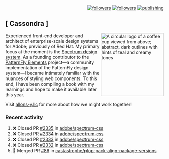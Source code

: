 <p align="right"><a rel="me" href="https://front-end.social/@castastrophe">
    <img alt="followers" title="Follow me on Mastodon" src="https://img.shields.io/mastodon/follow/109297102751309835?domain=https%3A%2F%2Ffront-end.social&label=Follow&logo=mastodon&logoColor=white&style=for-the-badge&labelColor=008080&color=006969"/></a>
  <a href="https://codepen.io/castastrophe/">
    <img alt="followers" title="Follow me on CodePen" src="https://img.shields.io/badge/16-1?color=640464&labelColor=7c007c&style=for-the-badge&logo=codepen&label=Follow"/></a>
<a href="https://castastrophe.medium.com/">
    <img alt="publishing" title="View articles on Medium" src="https://img.shields.io/badge/107-1?color=666&labelColor=444&label=subscribe&logo=medium&logoColor=white&style=for-the-badge"/></a>
</p>

## [&nbsp;Cassondra&nbsp;]

<img align="right" src="https://github-production-user-asset-6210df.s3.amazonaws.com/1840295/253016758-ba468774-1cd3-42c2-8f43-947b5eeb5edf.png" height="200" alt="A circular logo of a coffee cup viewed from above; abstract, dark outlines with hints of teal and creamy tones">

Experienced front-end developer and architect of enterprise-scale design systems for Adobe; previously of Red Hat. My primary focus at the moment is the [Spectrum design system](https://github.com/adobe/spectrum-css). As a founding contributor to the [PatternFly&nbsp;Elements](https://github.com/patternfly/patternfly-elements) project&mdash;a community implementation of the PatternFly design system&mdash;I became intimately familiar with the nuances of styling web components. To this end, I have been compiling a book with my learnings and hope to make it available later this year.

Visit [allons-y.llc](http://allons-y.llc/) for more about how we might work together!

### Recent activity

<!--START_SECTION:activity-->
1. ❌ Closed PR [#2335](https://github.com/adobe/spectrum-css/pull/2335) in [adobe/spectrum-css](https://github.com/adobe/spectrum-css)
2. ❌ Closed PR [#2334](https://github.com/adobe/spectrum-css/pull/2334) in [adobe/spectrum-css](https://github.com/adobe/spectrum-css)
3. ❌ Closed PR [#2333](https://github.com/adobe/spectrum-css/pull/2333) in [adobe/spectrum-css](https://github.com/adobe/spectrum-css)
4. ❌ Closed PR [#2332](https://github.com/adobe/spectrum-css/pull/2332) in [adobe/spectrum-css](https://github.com/adobe/spectrum-css)
5. 🎉 Merged PR [#86](https://github.com/castastrophe/plop-pack-align-package-versions/pull/86) in [castastrophe/plop-pack-align-package-versions](https://github.com/castastrophe/plop-pack-align-package-versions)
<!--END_SECTION:activity-->
